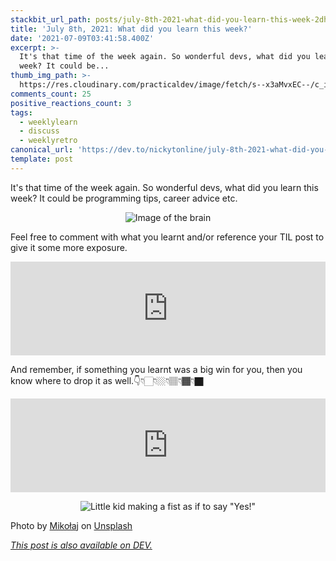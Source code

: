 ```yaml
---
stackbit_url_path: posts/july-8th-2021-what-did-you-learn-this-week-2dhd
title: 'July 8th, 2021: What did you learn this week?'
date: '2021-07-09T03:41:58.400Z'
excerpt: >-
  It's that time of the week again. So wonderful devs, what did you learn this
  week? It could be...
thumb_img_path: >-
  https://res.cloudinary.com/practicaldev/image/fetch/s--x3aMvxEC--/c_imagga_scale,f_auto,fl_progressive,h_420,q_auto,w_1000/https://dev-to-uploads.s3.amazonaws.com/uploads/articles/gpeurv0trlny72o5wxkd.jpeg
comments_count: 25
positive_reactions_count: 3
tags:
  - weeklylearn
  - discuss
  - weeklyretro
canonical_url: 'https://dev.to/nickytonline/july-8th-2021-what-did-you-learn-this-week-2dhd'
template: post
---
```

It's that time of the week again. So wonderful devs, what did you learn this week? It could be programming tips, career advice etc.

<center>

![Image of the brain](https://media.giphy.com/media/ojmB7lOn3VUU8/giphy.gif)
</center>

Feel free to comment with what you learnt and/or reference your TIL post to give it some more exposure.


<iframe class="liquidTag" src="https://dev.to/embed/tag?args=todayilearned" style="border: 0; width: 100%;"></iframe>


And remember, if something you learnt was a big win for you, then you know where to drop it as well.👇👇🏻👇🏼👇🏽👇🏾👇🏿


<iframe class="liquidTag" src="https://dev.to/embed/link?args=https%3A%2F%2Fdev.to%2Fdevteam%2Fwhat-was-your-win-this-week-4h3g" style="border: 0; width: 100%;"></iframe>


<center>

![Little kid making a fist as if to say "Yes!"](https://media.giphy.com/media/6brH8dM3zeMyA/giphy.gif)
</center>

Photo by <a href="https://unsplash.com/@qmikola?utm_source=unsplash&utm_medium=referral&utm_content=creditCopyText">Mikołaj</a> on <a href="https://unsplash.com/s/photos/book?utm_source=unsplash&utm_medium=referral&utm_content=creditCopyText">Unsplash</a>

*[This post is also available on DEV.](https://dev.to/nickytonline/july-8th-2021-what-did-you-learn-this-week-2dhd)*


<script>
const parent = document.getElementsByTagName('head')[0];
const script = document.createElement('script');
script.type = 'text/javascript';
script.src = 'https://cdnjs.cloudflare.com/ajax/libs/iframe-resizer/4.1.1/iframeResizer.min.js';
script.charset = 'utf-8';
script.onload = function() {
    window.iFrameResize({}, '.liquidTag');
};
parent.appendChild(script);
</script>    
